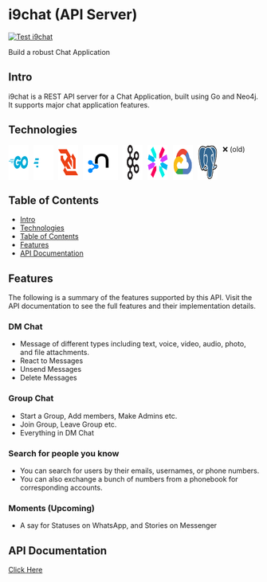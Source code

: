# i9chat (API Server)

[![Test i9chat](https://github.com/the-real-i9/i9chat-server/actions/workflows/test.yml/badge.svg)](https://github.com/the-real-i9/i9chat-server/actions/workflows/test.yml)

Build a robust Chat Application

## Intro

i9chat is a REST API server for a Chat Application, built using Go and Neo4j. It supports major chat application features.

## Technologies

<div style="display: flex;">
<img style="margin-right: 10px" alt="go" width="40" src="./.attachments/tech-icons/go-original-wordmark.svg" />
<img style="margin-right: 10px" alt="go" width="40" src="./.attachments/tech-icons/gofiber.svg" />
<img style="margin-right: 10px" alt="go" width="40" src="./.attachments/tech-icons/websocket.svg" />
<img style="margin-right: 10px" alt="neo4j" width="70" src="./.attachments/tech-icons/neo4j-original.svg" />
<img style="margin-right: 10px" alt="nodejs" width="40" src="./.attachments/tech-icons/apachekafka-original.svg" />
<img style="margin-right: 10px" alt="go" width="40" src="./.attachments/tech-icons/jwt.svg" />
<img style="margin-right: 10px" alt="nodejs" width="40" src="./.attachments/tech-icons/googlecloud-original.svg" />
<img style="margin-right: 10px" alt="postgresql" width="40" src="./.attachments/tech-icons/postgresql-original.svg" /> ❌ (old)
</div>

## Table of Contents

- [Intro](#intro)
- [Technologies](#technologies)
- [Table of Contents](#table-of-contents)
- [Features](#features)
- [API Documentation](./API%20doc.md)

## Features

The following is a summary of the features supported by this API. Visit the API documentation to see the full features and their implementation details.

### DM Chat

- Message of different types including text, voice, video, audio, photo, and file attachments.
- React to Messages
- Unsend Messages
- Delete Messages

### Group Chat

- Start a Group, Add members, Make Admins etc.
- Join Group, Leave Group etc.
- Everything in DM Chat

### Search for people you know

- You can search for users by their emails, usernames, or phone numbers.
- You can also exchange a bunch of numbers from a phonebook for corresponding accounts.

### Moments (Upcoming)

- A say for Statuses on WhatsApp, and Stories on Messenger

## API Documentation

[Click Here](./API%20doc.md)
